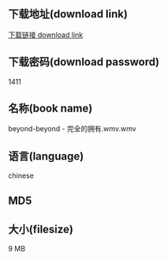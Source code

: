 ## 下载地址(download link)
[下载链接 download link](https://tutu365.netlify.app/?s=beyond-beyond+-+%E5%AE%8C%E5%85%A8%E7%9A%84%E6%8B%A5%E6%9C%89.wmv)

## 下载密码(download password)
1411

## 名称(book name)
beyond-beyond - 完全的拥有.wmv.wmv

## 语言(language)
chinese

## MD5


## 大小(filesize)
9 MB
